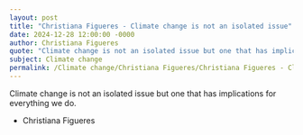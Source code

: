 ```yaml
---
layout: post
title: "Christiana Figueres - Climate change is not an isolated issue"
date: 2024-12-28 12:00:00 -0000
author: Christiana Figueres
quote: "Climate change is not an isolated issue but one that has implications for everything we do."
subject: Climate change
permalink: /Climate change/Christiana Figueres/Christiana Figueres - Climate change is not an isolated issue
---
```


Climate change is not an isolated issue but one that has implications for everything we do.

- Christiana Figueres
